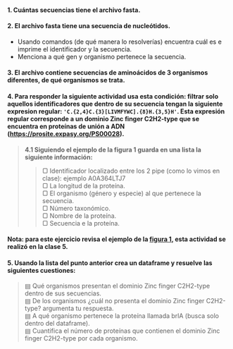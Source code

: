#### 1. Cuántas secuencias tiene el archivo fasta.

#### 2. El archivo fasta tiene una secuencia de nucleótidos.
   * Usando comandos (de qué manera lo resolverías) encuentra cuál es e imprime el identificador y la secuencia.
   * Menciona a qué gen y organismo pertenece la secuencia. 
   
#### 3. El archivo contiene secuencias de aminoácidos de 3 organismos diferentes, de qué organismos se trata.  

#### 4. Para responder la siguiente actividad usa esta condición:  filtrar solo aquellos identificadores que dentro de su secuencia tengan la siguiente expresion regular: `'C.{2,4}C.{3}[LIVMFYWC].{8}H.{3,5}H'`. Esta expresión regular corresponde a un dominio Zinc finger C2H2-type que se encuentra en proteínas de unión a ADN (https://prosite.expasy.org/PS00028).

   > **4.1 Siguiendo el ejemplo de la figura 1 guarda en una lista la siguiente información:**  
   >> ▢ Identificador localizado entre los 2 pipe (como lo vimos en clase): ejemplo A0A364LTJ7  
   >> ▢ La longitud de la proteína.  
   >> ▢ El organismo (género y especie) al que pertenece la secuencia.  
   >> ▢ Número taxonómico.   
   >> ▢ Nombre de la proteína.  
   >> ▢ Secuencia e la proteína.
#### Nota: para este ejercicio revisa el ejemplo de la [figura 1](https://raw.githubusercontent.com/eduardo1011/PyLerm/main/lista_para_dataframe.png), esta actividad se realizó en la clase 5.


#### 5. Usando la lista del punto anterior crea un dataframe y resuelve las siguientes cuestiones:
> ▤ Qué organismos presentan el dominio Zinc finger C2H2-type dentro de sus secuencias.  
> ▤ De los organismos ¿cuál no presenta el dominio Zinc finger C2H2-type? argumenta tu respuesta.  
> ▤ A qué organismo pertenece la proteína llamada brlA (busca solo dentro del dataframe).   
> ▤ Cuantifica el número de proteínas que contienen el dominio Zinc finger C2H2-type por cada organismo.  
